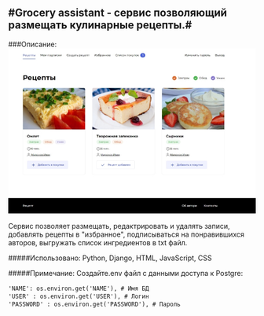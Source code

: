 #Grocery assistant - сервис позволяющий размещать кулинарные рецепты.#
---

###Описание:
![Фото](https://github.com/miron-git/Grocery-assistant/raw/master/GroceryAssistant/recipe/static/images/GrAs1.jpg)


Сервис позволяет размещать, редактрировать и удалять записи, добавлять рецепты в "избранное", подписываться на понравившихся авторов, выгружать список ингредиентов в txt файл.



#####Использовано:
Python, Django, HTML, JavaScript, CSS

#####Примечание:
Создайте.env файл с данными доступа к Postgre:
~~~
'NAME': os.environ.get('NAME'), # Имя БД
'USER' : os.environ.get('USER'), # Логин
'PASSWORD' : os.environ.get('PASSWORD'), # Пароль
~~~

